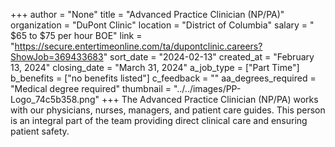 +++
author = "None"
title = "Advanced Practice Clinician (NP/PA)"
organization = "DuPont Clinic"
location = "District of Columbia"
salary = " $65 to $75 per hour BOE"
link = "https://secure.entertimeonline.com/ta/dupontclinic.careers?ShowJob=369433683"
sort_date = "2024-02-13"
created_at = "February 13, 2024"
closing_date = "March 31, 2024"
a_job_type = ["Part Time"]
b_benefits = ["no benefits listed"]
c_feedback = ""
aa_degrees_required = "Medical degree required"
thumbnail = "../../images/PP-Logo_74c5b358.png"
+++
The Advanced Practice Clinician (NP/PA) works with our physicians, nurses, managers, and patient care guides. This person is an integral part of the team providing direct clinical care and ensuring patient safety.